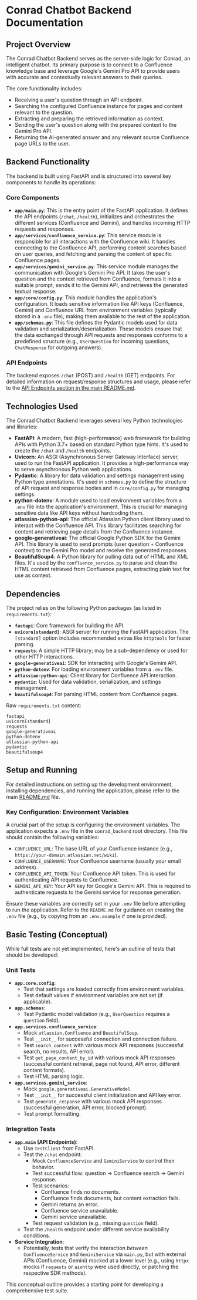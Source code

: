 # Conrad Chatbot Backend Documentation

## Project Overview

The Conrad Chatbot Backend serves as the server-side logic for Conrad, an intelligent chatbot. Its primary purpose is to connect to a Confluence knowledge base and leverage Google's Gemini Pro API to provide users with accurate and contextually relevant answers to their queries.

The core functionality includes:
- Receiving a user's question through an API endpoint.
- Searching the configured Confluence instance for pages and content relevant to the question.
- Extracting and preparing the retrieved information as context.
- Sending the user's question along with the prepared context to the Gemini Pro API.
- Returning the AI-generated answer and any relevant source Confluence page URLs to the user.

## Backend Functionality

The backend is built using FastAPI and is structured into several key components to handle its operations:

### Core Components

-   **`app/main.py`**: This is the entry point of the FastAPI application. It defines the API endpoints (`/chat`, `/health`), initializes and orchestrates the different services (Confluence and Gemini), and handles incoming HTTP requests and responses.
-   **`app/services/confluence_service.py`**: This service module is responsible for all interactions with the Confluence wiki. It handles connecting to the Confluence API, performing content searches based on user queries, and fetching and parsing the content of specific Confluence pages.
-   **`app/services/gemini_service.py`**: This service module manages the communication with Google's Gemini Pro API. It takes the user's question and the context retrieved from Confluence, formats it into a suitable prompt, sends it to the Gemini API, and retrieves the generated textual response.
-   **`app/core/config.py`**: This module handles the application's configuration. It loads sensitive information like API keys (Confluence, Gemini) and Confluence URL from environment variables (typically stored in a `.env` file), making them available to the rest of the application.
-   **`app/schemas.py`**: This file defines the Pydantic models used for data validation and serialization/deserialization. These models ensure that the data exchanged through API requests and responses conforms to a predefined structure (e.g., `UserQuestion` for incoming questions, `ChatResponse` for outgoing answers).

### API Endpoints

The backend exposes `/chat` (POST) and `/health` (GET) endpoints. For detailed information on request/response structures and usage, please refer to the [API Endpoints section in the main README.md](README.md#api-endpoints).

## Technologies Used

The Conrad Chatbot Backend leverages several key Python technologies and libraries:

-   **FastAPI**: A modern, fast (high-performance) web framework for building APIs with Python 3.7+ based on standard Python type hints. It's used to create the `/chat` and `/health` endpoints.
-   **Uvicorn**: An ASGI (Asynchronous Server Gateway Interface) server, used to run the FastAPI application. It provides a high-performance way to serve asynchronous Python web applications.
-   **Pydantic**: A library for data validation and settings management using Python type annotations. It's used in `schemas.py` to define the structure of API request and response bodies and in `core/config.py` for managing settings.
-   **python-dotenv**: A module used to load environment variables from a `.env` file into the application's environment. This is crucial for managing sensitive data like API keys without hardcoding them.
-   **atlassian-python-api**: The official Atlassian Python client library used to interact with the Confluence API. This library facilitates searching for content and retrieving page details from the Confluence instance.
-   **google-generativeai**: The official Google Python SDK for the Gemini API. This library is used to send prompts (user question + Confluence context) to the Gemini Pro model and receive the generated responses.
-   **BeautifulSoup4**: A Python library for pulling data out of HTML and XML files. It's used by the `confluence_service.py` to parse and clean the HTML content retrieved from Confluence pages, extracting plain text for use as context.

## Dependencies

The project relies on the following Python packages (as listed in `requirements.txt`):

-   **`fastapi`**: Core framework for building the API.
-   **`uvicorn[standard]`**: ASGI server for running the FastAPI application. The `[standard]` option includes recommended extras like `httptools` for faster parsing.
-   **`requests`**: A simple HTTP library; may be a sub-dependency or used for other HTTP interactions.
-   **`google-generativeai`**: SDK for interacting with Google's Gemini API.
-   **`python-dotenv`**: For loading environment variables from a `.env` file.
-   **`atlassian-python-api`**: Client library for Confluence API interaction.
-   **`pydantic`**: Used for data validation, serialization, and settings management.
-   **`beautifulsoup4`**: For parsing HTML content from Confluence pages.

Raw `requirements.txt` content:
```
fastapi
uvicorn[standard]
requests
google-generativeai
python-dotenv
atlassian-python-api
pydantic
beautifulsoup4
```

## Setup and Running

For detailed instructions on setting up the development environment, installing dependencies, and running the application, please refer to the main [README.md](README.md) file.

### Key Configuration: Environment Variables

A crucial part of the setup is configuring the environment variables. The application expects a `.env` file in the `conrad_backend` root directory. This file should contain the following variables:

-   `CONFLUENCE_URL`: The base URL of your Confluence instance (e.g., `https://your-domain.atlassian.net/wiki`).
-   `CONFLUENCE_USERNAME`: Your Confluence username (usually your email address).
-   `CONFLUENCE_API_TOKEN`: Your Confluence API token. This is used for authenticating API requests to Confluence.
-   `GEMINI_API_KEY`: Your API key for Google's Gemini API. This is required to authenticate requests to the Gemini service for response generation.

Ensure these variables are correctly set in your `.env` file before attempting to run the application. Refer to the `README.md` for guidance on creating the `.env` file (e.g., by copying from an `.env.example` if one is provided).

## Basic Testing (Conceptual)

While full tests are not yet implemented, here's an outline of tests that should be developed:

### Unit Tests

-   **`app.core.config`**:
    -   Test that settings are loaded correctly from environment variables.
    -   Test default values if environment variables are not set (if applicable).
-   **`app.schemas`**:
    -   Test Pydantic model validation (e.g., `UserQuestion` requires a `question` field).
-   **`app.services.confluence_service`**:
    -   Mock `atlassian.Confluence` and `BeautifulSoup`.
    -   Test `__init__` for successful connection and connection failure.
    -   Test `search_content` with various mock API responses (successful search, no results, API error).
    -   Test `get_page_content_by_id` with various mock API responses (successful content retrieval, page not found, API error, different content formats).
    -   Test HTML parsing logic.
-   **`app.services.gemini_service`**:
    -   Mock `google.generativeai.GenerativeModel`.
    -   Test `__init__` for successful client initialization and API key error.
    -   Test `generate_response` with various mock API responses (successful generation, API error, blocked prompt).
    -   Test prompt formatting.

### Integration Tests

-   **`app.main` (API Endpoints)**:
    -   Use `TestClient` from FastAPI.
    -   Test the `/chat` endpoint:
        -   Mock `ConfluenceService` and `GeminiService` to control their behavior.
        -   Test successful flow: question -> Confluence search -> Gemini response.
        -   Test scenarios:
            -   Confluence finds no documents.
            -   Confluence finds documents, but content extraction fails.
            -   Gemini returns an error.
            -   Confluence service unavailable.
            -   Gemini service unavailable.
        -   Test request validation (e.g., missing `question` field).
    -   Test the `/health` endpoint under different service availability conditions.
-   **Service Integration**:
    -   Potentially, tests that verify the interaction *between* `ConfluenceService` and `GeminiService` via `main.py`, but with external APIs (Confluence, Gemini) mocked at a lower level (e.g., using `httpx` mocks if `requests` or `aiohttp` were used directly, or patching the respective SDK methods).

This conceptual outline provides a starting point for developing a comprehensive test suite.
